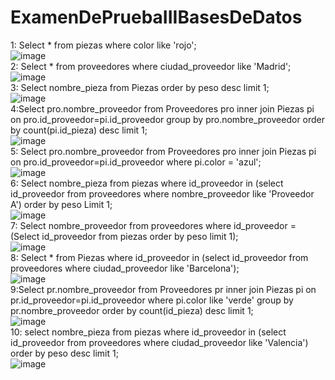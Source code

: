 # ExamenDePruebaIIIBasesDeDatos
1: Select * from piezas where color like 'rojo';
\
![image](https://github.com/Marcgb2003/ExamenDePruebaIIIBasesDeDatos/assets/122601138/993a211b-a3d2-4f19-ae84-161fc5e7c6d3)
\
2: Select * from proveedores where ciudad_proveedor like 'Madrid';
\
![image](https://github.com/Marcgb2003/ExamenDePruebaIIIBasesDeDatos/assets/122601138/645ee07d-b7ec-48d5-bb00-780cc2918fe5)
\
3: Select nombre_pieza from Piezas order by peso desc limit 1;
\
![image](https://github.com/Marcgb2003/ExamenDePruebaIIIBasesDeDatos/assets/122601138/be2bdbac-31ce-4d98-b5db-819c7f691a6b)
\
4:Select pro.nombre_proveedor from Proveedores pro inner join Piezas pi on pro.id_proveedor=pi.id_proveedor group by pro.nombre_proveedor order by count(pi.id_pieza) desc limit 1;
\
![image](https://github.com/Marcgb2003/ExamenDePruebaIIIBasesDeDatos/assets/122601138/f5bec1e7-18f3-4c60-8c89-a451e528b8cf)
\
5: Select pro.nombre_proveedor from Proveedores pro inner join Piezas pi on pro.id_proveedor=pi.id_proveedor where pi.color = 'azul';
\
![image](https://github.com/Marcgb2003/ExamenDePruebaIIIBasesDeDatos/assets/122601138/40358e68-4996-4b6b-a474-b96d319e4ecc)
\
6: Select nombre_pieza from piezas where id_proveedor in (select id_proveedor from proveedores where nombre_proveedor like 'Proveedor A') order by peso Limit 1;
\
![image](https://github.com/Marcgb2003/ExamenDePruebaIIIBasesDeDatos/assets/122601138/663f41ef-c0da-4d48-a799-7cf0b139f0f6)
\
7: Select nombre_proveedor from proveedores where id_proveedor = (Select id_proveedor from piezas order by peso limit 1);
\
![image](https://github.com/Marcgb2003/ExamenDePruebaIIIBasesDeDatos/assets/122601138/c73589f5-2877-4829-bc5b-d6543f12c065)
\
8: Select * from Piezas where id_proveedor in (select id_proveedor from proveedores where ciudad_proveedor like 'Barcelona');
\
![image](https://github.com/Marcgb2003/ExamenDePruebaIIIBasesDeDatos/assets/122601138/2c8c7e54-ffde-450f-91d1-45c2d46f4cb3)
\
9:Select pr.nombre_proveedor from Proveedores pr inner join Piezas pi on pr.id_proveedor=pi.id_proveedor where pi.color like 'verde' group by pr.nombre_proveedor order by count(id_pieza) desc limit 1;
\
![image](https://github.com/Marcgb2003/ExamenDePruebaIIIBasesDeDatos/assets/122601138/b6f198f1-e26d-423f-9dab-cebf93eb9dc1)
\
10: select nombre_pieza from piezas where id_proveedor in (select id_proveedor from proveedores where ciudad_proveedor like 'Valencia') order by peso desc limit 1;
\
![image](https://github.com/Marcgb2003/ExamenDePruebaIIIBasesDeDatos/assets/122601138/af2c3914-5556-45b1-a29d-b2dd00a85e10)

